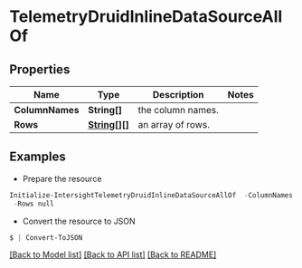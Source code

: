 # TelemetryDruidInlineDataSourceAllOf
## Properties

Name | Type | Description | Notes
------------ | ------------- | ------------- | -------------
**ColumnNames** | **String[]** | the column names. | 
**Rows** | [**String[][]**](Array.md) | an array of rows. | 

## Examples

- Prepare the resource
```powershell
Initialize-IntersightTelemetryDruidInlineDataSourceAllOf  -ColumnNames null `
 -Rows null
```

- Convert the resource to JSON
```powershell
$ | Convert-ToJSON
```

[[Back to Model list]](../README.md#documentation-for-models) [[Back to API list]](../README.md#documentation-for-api-endpoints) [[Back to README]](../README.md)

